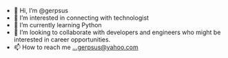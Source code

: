 - 👋 Hi, I’m @gerpsus
- 👀 I’m interested in connecting with technologist
- 🌱 I’m currently learning Python
- 💞️ I’m looking to collaborate with developers and engineers who might be interested in career opportunities.
- 📫 How to reach me ...gerpsus@yahoo.com

<!---
gerpsus/gerpsus is a ✨ special ✨ repository because its `README.md` (this file) appears on your GitHub profile.
You can click the Preview link to take a look at your changes.
--->
